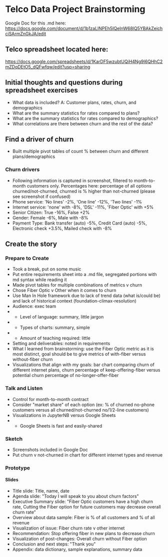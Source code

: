 # Telco Data Project Brainstorming
Google Doc for this .md here: https://docs.google.com/document/d/1b1zaLlNPEh5IQeInW68lQ5YBAkZeichciSArmZnGkJA/edit

## Telco spreadsheet located here: 
https://docs.google.com/spreadsheets/d/1KarDF5wzubtUQiH4Ng9I6QHhC2mZDqDEtO5_dQFwfqw/edit?usp=sharing

## Initial thoughts and questions during spreadsheet exercises
- What data is included? A: Customer plans, rates, churn, and demographics
- What are the summary statistics for rates compared to plans?
- What are the summary statistics for rates compared to demographics?
- What correlations are there between churn and the rest of the data?

## Find a driver of churn
- Built multiple pivot tables of count % between churn and different plans/demographics
### Churn drivers
- Following information is captured in screenshot, filtered to month-to-month customers only. Percentages here: percentage of all options churned/not-churned, churned is % higher than not-churned (please see screenshot if confused)
- Phone service: 'No lines' -2%, 'One line' -12%, 'Two lines' -1%
- Internet service: 'none' with -8%, 'DSL' -11%, 'Fiber Optic' with +5%
- Senior Citizen: True -16%, False +2%
- Gender: Female -6%, Male with -8%
- Payment Type: Bank transfer (auto) -5%, Credit Card (auto) -5%, Electronic check +3.5%, Mailed check with -8%

## Create the story
### Prepare to Create
- Took a break, put on some music
- Put entire requirements sheet into a .md file, segregated portions with md syntax while reading it
- Made pivot tables for multiple combinations of metrics v churn
- Chose Fiber Optic v Other when it comes to churn
- Use Man In Hole framework due to lack of trend data (what is/could be) and lack of historical context (foundation-climax-resolution)
- Audience: exec team
- - Level of language: summary, little jargon
- - Types of charts: summary, simple
- - Amount of teaching required: little
- Setting and deliverables: noted in requirements
- What I learned from brainstorming: use the Fiber Optic metric as it is most distinct, goal should be to give metrics of with-fiber versus without-fiber churn
- Visualizations that align with my goals: bar chart comparing churn of different internet plans, churn percentage of keep-offering-fiber versus potential churn percentage of no-longer-offer-fiber
### Talk and Listen
- Control for month-to-month contract
- Consider "market share" of each option (ex: % of churned no-phone customers versus all churned/not-churned no/1/2-line customers)
- Visualizations in JupyterNB versus Google Sheets
- - Google Sheets is fast and easily-shared
### Sketch
- Screenshots included in Google Doc
- Put churn v not-churned in chart for different internet types and revenue
### Prototype
#### Slides
- Title slide: Title, name, date
- Agenda slide: "Today I will speak to you about churn factors"
- Executive Summary slide: "Fiber Optic customers have a high churn rate, Cutting the Fiber option for future customers may decrease overall churn rate"
- Overview about data sample: Fiber is % of all customers and % of all revenue
- Visualization of issue: Fiber churn rate v other internet
- Recommendation: Stop offering fiber in new plans to decrease churn
- Visualization of post-changes: Overall churn without Fiber option
- Conclusion and next steps: "Thank you"
- Appendix: data dictionary, sample explanations, summary data